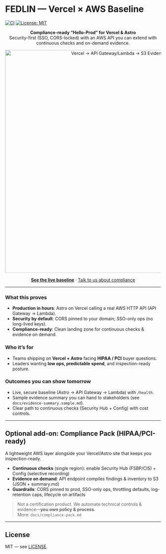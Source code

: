 # FEDLIN — Vercel × AWS Baseline

[![CI](https://github.com/fedlinllc/fedlin-vercel-aws-baseline/actions/workflows/ci.yml/badge.svg)](../../actions/workflows/ci.yml)
[![License: MIT](https://img.shields.io/badge/License-MIT-yellow.svg)](LICENSE)

<p align="center"><strong>Compliance-ready “Hello-Prod” for Vercel & Astro</strong><br/>
Security-first (SSO, CORS-locked) with an AWS API you can extend with continuous checks and on-demand evidence.</p>

<p align="center">
  <img src="docs/img/architecture.svg" alt="Vercel → API Gateway/Lambda → S3 Evidence" width="720" />
</p>

<p align="center">
  <a href="https://fedlin-vercel-aws-baseline.vercel.app"><b>See the live baseline</b></a> ·
  <a href="https://fedlin.com/contact">Talk to us about compliance</a>
</p>

---

### What this proves
- **Production in hours**: Astro on Vercel calling a real AWS HTTP API (API Gateway → Lambda).
- **Security by default**: CORS pinned to your domain; SSO-only ops (no long-lived keys).
- **Compliance-ready**: Clean landing zone for continuous checks & evidence on demand.

### Who it’s for
- Teams shipping on **Vercel + Astro** facing **HIPAA / PCI** buyer questions.
- Leaders wanting **low ops, predictable spend**, and inspection-ready posture.

### Outcomes you can show tomorrow
- Live, secure baseline (Astro → API Gateway → Lambda) with `/health`.
- Sample evidence summary you can hand to stakeholders (see `docs/evidence-summary.sample.md`).
- Clear path to continuous checks (Security Hub + Config) with cost controls.

---

## Optional add-on: Compliance Pack (HIPAA/PCI-ready)
A lightweight AWS layer alongside your Vercel/Astro site that keeps you inspection-ready.

- **Continuous checks** (single region): enable Security Hub (FSBP/CIS) + Config (selective recording)  
- **Evidence on demand**: API endpoint compiles findings & inventory to S3 (JSON + summary.md)  
- **Guardrails**: CORS pinned to prod, SSO-only ops, throttling defaults, log-retention caps, lifecycle on artifacts

> Not a certification product. We automate technical controls & evidence—**you own policy & process**.  
> More: `docs/compliance-pack.md`

---

## License
MIT — see [LICENSE](./LICENSE).
